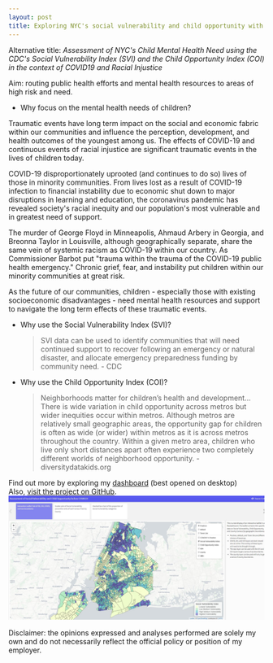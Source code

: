 ```yaml
---
layout: post
title: Exploring NYC's social vulnerability and child opportunity with the intent of assessing child mental health need in the context of COVID-19 and racial injustice
---
```

Alternative title: *Assessment of NYC's Child Mental Health Need using the CDC's Social Vulnerability Index (SVI) and the Child Opportunity Index (COI) in the context of COVID19 and Racial Injustice*  

Aim: routing public health efforts and mental health resources to areas of high risk and need. 

- Why focus on the mental health needs of children?  

Traumatic events have long term impact on the social and economic fabric within our communities and influence the perception, development, and health outcomes of the youngest among us. The effects of COVID-19 and continuous events of racial injustice are significant traumatic events in the lives of children today.

COVID-19 disproportionately uprooted (and continues to do so) lives of those in minority communities. From lives lost as a result of COVID-19 infection to financial instability due to economic shut down to major disruptions in learning and education, the coronavirus pandemic has revealed society's racial inequity and our population's most vulnerable and in greatest need of support. 

The murder of George Floyd in Minneapolis, Ahmaud Arbery in Georgia, and Breonna Taylor in Louisville, although geographically separate, share the same vein of systemic racism as COVID-19 within our country. As Commissioner Barbot put "trauma within the trauma of the COVID-19 public health emergency." Chronic grief, fear, and instability put children within our minority communities at great risk.

As the future of our communities, children - especially those with existing socioeconomic disadvantages - need mental health resources and support to navigate the long term effects of these traumatic events. 

- Why use the Social Vulnerability Index (SVI)?

  > SVI data can be used to identify communities that will need continued support to recover following an emergency or natural disaster, and allocate emergency preparedness funding by community need. - CDC

- Why use the Child Opportunity Index (COI)?

  > Neighborhoods matter for children’s health and development... There is wide variation in child opportunity across metros but wider inequities occur within metros. Although metros are relatively small geographic areas, the opportunity gap for children is often as wide (or wider) within metros as it is across metros throughout the country. Within a given metro area, children who live only short distances apart often experience two completely different worlds of neighborhood opportunity. - diversitydatakids.org

Find out more by exploring my [dashboard](https://jensennhu.github.io/covid19_mh_need/) (best opened on desktop)  
Also, [visit the project on GitHub](https://github.com/jensennhu/covid19_mh_need).  
![mh_needs_svi_dash2](/images/mh_needs_svi_dash.PNG)  

Disclaimer: the opinions expressed and analyses performed are solely my own and do not necessarily reflect the official policy or position of my employer.
